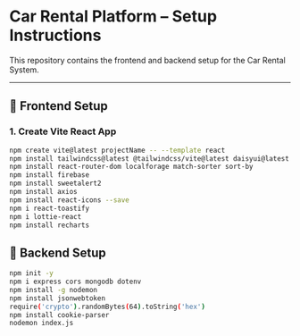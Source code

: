 # Car Rental Platform – Setup Instructions

This repository contains the frontend and backend setup for the Car Rental System.

---

## 🚀 Frontend Setup

### 1. Create Vite React App

```bash
npm create vite@latest projectName -- --template react
npm install tailwindcss@latest @tailwindcss/vite@latest daisyui@latest
npm install react-router-dom localforage match-sorter sort-by
npm install firebase
npm install sweetalert2
npm install axios
npm install react-icons --save
npm i react-toastify
npm i lottie-react
npm install recharts
```

## 🚀 Backend Setup

```bash
npm init -y
npm i express cors mongodb dotenv
npm install -g nodemon
npm install jsonwebtoken
require('crypto').randomBytes(64).toString('hex')
npm install cookie-parser
nodemon index.js
```
